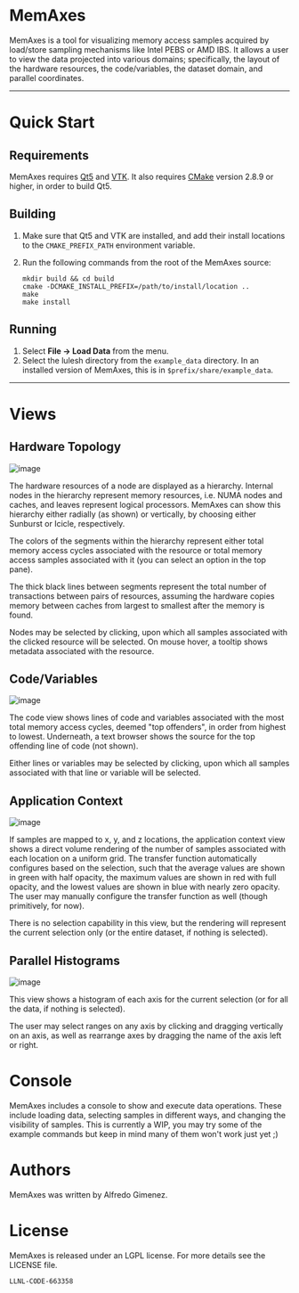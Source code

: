 # MemAxes

MemAxes is a tool for visualizing memory access samples
acquired by load/store sampling mechanisms like Intel PEBS or AMD
IBS. It allows a user to view the data projected into various domains;
specifically, the layout of the hardware resources, the
code/variables, the dataset domain, and parallel coordinates.

----

# Quick Start

## Requirements

MemAxes requires [Qt5](http://qt-project.org/qt5) and
[VTK](http://www.vtk.org).  It also requires
[CMake](http://www.cmake.org) version 2.8.9 or higher, in order to
build Qt5.

## Building

1. Make sure that Qt5 and VTK are installed, and add their install
   locations to the `CMAKE_PREFIX_PATH` environment variable.

2. Run the following commands from the root of the MemAxes source:
   ```
   mkdir build && cd build
   cmake -DCMAKE_INSTALL_PREFIX=/path/to/install/location ..
   make
   make install
   ```

## Running
1. Select **File &rarr; Load Data** from the menu.
2. Select the lulesh directory from the `example_data` directory.
   In an installed version of MemAxes, this is in `$prefix/share/example_data`.

----
# Views
## Hardware Topology
![image](images/topo.png)

The hardware resources of a node are displayed as a hierarchy.
Internal nodes in the hierarchy represent memory resources, i.e. 
NUMA nodes and caches, and leaves represent logical processors. 
MemAxes can show this hierarchy either radially (as shown) or vertically, 
by choosing either Sunburst or Icicle, respectively.

The colors of the segments within the hierarchy represent either total
memory access cycles associated with the resource or total memory access 
samples associated with it (you can select an option in the top pane). 

The thick black lines between segments represent the total number of 
transactions between pairs of resources, assuming the hardware copies 
memory between caches from largest to smallest after the memory is found.

Nodes may be selected by clicking, upon which all samples associated
with the clicked resource will be selected. On mouse hover, a tooltip
shows metadata associated with the resource.

## Code/Variables
![image](images/code.png)

The code view shows lines of code and variables associated with the
most total memory access cycles, deemed "top offenders", in order from
highest to lowest. Underneath, a text browser shows the source for the
top offending line of code (not shown).

Either lines or variables may be selected by clicking, upon which all
samples associated with that line or variable will be selected.

## Application Context
![image](images/application.png)

If samples are mapped to x, y, and z locations, the application
context view shows a direct volume rendering of the number of samples
associated with each location on a uniform grid. The transfer function
automatically configures based on the selection, such that the average
values are shown in green with half opacity, the maximum values are
shown in red with full opacity, and the lowest values are shown in
blue with nearly zero opacity. The user may manually configure the
transfer function as well (though primitively, for now).

There is no selection capability in this view, but the rendering will
represent the current selection only (or the entire dataset, if
nothing is selected).

## Parallel Histograms
![image](images/pcoords.png)

This view shows a histogram of each axis for the current selection (or
for all the data, if nothing is selected). 

The user may select ranges on any axis by clicking and dragging
vertically on an axis, as well as rearrange axes by dragging the name
of the axis left or right.

# Console

MemAxes includes a console to show and execute data operations. These
include loading data, selecting samples in different ways, and
changing the visibility of samples. This is currently a WIP, you may
try some of the example commands but keep in mind many of them won't
work just yet ;)

# Authors

MemAxes was written by Alfredo Gimenez.

# License

MemAxes is released under an LGPL license. For more details see the LICENSE file.

`LLNL-CODE-663358`
